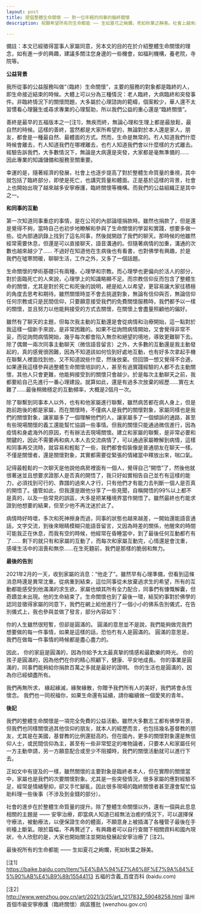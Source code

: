 ```yaml
---
layout: post
title: 提倡整體生命關懷 —— 對一位年輕的同事的臨終關懷
description: 祝願希望所有的生命都能 —— 生如夏花之絢爛，死如秋葉之靜美。社會上越來越重視整體生命質量，從出生到死亡，其中就包括了臨終部分，即使是死亡，也要講究質量和體面。

---
```


備註：本文已經徵得當事人家屬同意，另本文的目的在於介紹整體生命關懷的理念，如有進一步的興趣，建議多關注您身邊的一些機會，如福利機構，養老院，寺院等。

**公益背景**

我所從事的公益服務叫做“（臨終）生命關懷”，主要的服務的對象都是臨終的人，即生命接近結束的時候。大體上可以分為三種情況：老人臨終，大病臨終和突發事件。非臨終情況下的關懷問題，大多屬於心理諮詢的範疇，個案較少，華人還不太習慣看心理醫生或尋求專業的心理幫助，所以我們公益的重心還是“臨終關懷”。

善終是最早的五福版本之一[注1]，無疾而終，無論心理和生理上都是最放鬆，最自然的時候。這樣的善終，當然都是大家所希望的，無論對於本人還是家人，朋友，都會是一種最自然、最體面的方式。然而，生命是無常的。冇人知道我們什麼時候會離去，冇人知道我們在哪裡離去，也冇人知道我們會以什麼樣的方式離去。經驗告訴我們，大多數情況下，無論是大病還是突發，大家都是毫無準備的…… 因此專業的知識儲備和服務至關重要。

幸運的是，隨著經濟的發展，社會上也逐步提高了對於整體生命質量的重視，其中就包括了臨終部分，即使是死亡，也講究質量和體面。正是基於這樣的背景，社會上也開始出現了越來越多安寧療護，臨終關懷等機構。而我們的公益組織正是其中之一。

**和同事的互動**

第一次知道同事重症的事情，是在公司的內部論壇捐款時。雖然也捐款了，但是還是覺得不夠，當時自己也初步地瞭解和參與了生命關懷的學習和實踐，想要多做一些。從內部通訊錄上找到了這名同事，然後就開啟了我們的聊天。那時候的他雖然經常需要休息，但還是可以直接聊天，語音溝通的。但隨著病情的加重，溝通的次數也越來越少了…… 不過好在知道他在生病後也有看書，也對佛學有興趣，於是我們在噓寒問暖，聊聊生活，工作之外，又多了一個話題。

生命關懷的學術基礎只有兩種，心理學和宗教。而心理學也更偏向於活人的部分，對於面臨死亡的人來說，心理學上的知識略顯不足。而宗教信仰反而包含了整體生命的關懷，尤其是對於死亡和死後的說明，總是給人以希望，更容易讓大家往積極的角度去思考和期待。雖然關懷時並不會去挑選對象，無論有信仰與否，無論信仰任何宗教或只是民間信仰，只要願意接受我們的免費關懷服務時，我們都予以一樣的關懷，並且努力以他能夠接受的方式去關懷，在關懷上會盡量照顧他的偏好。

雖然有了聊天的主題，但每次我主動的互動還是會從病情和治療開始，這一點對於我這樣一個新手來說，是非常困難的。如果不從詢問病情開始，又會覺得非常不妥，而從詢問病情開始，幾乎每次都會陷入無奈和絕望的境地，導致更難聊下去。除了偶爾一兩次同事主動聊天（微信語音留言）之外，大多數的互動還是我主動發起的，真的感覺很困難，因為不知道該如何恰到好處地互動，也有好多次拿起手機在聯繫人裡面找到他，又不知道說些什麼，然後放棄。但回頭一想又覺得不合適，如果連我這樣參與過整體生命關懷培訓的人，甚至有過實踐經驗的人都不去主動關懷，其他人只會更難，他能夠接受到的關懷只會越少。於是每次主動聊天之前，我都要給自己先進行一番心理建設。就算如此，還是有過多次放棄的經歷……實在太難了……最後稍微穩定的互動頻率，大概是2個月一次。

除了聯繫到同事本人以外，也有和他家屬進行聯繫，雖然病苦都在病人身上，但是跑前跑後的都是家屬，而在關懷時，不僅病人是我們的關懷對象，家屬同樣也是我們的關懷對象，讓家屬多了一個理解他們的人，讓家屬多了一個傾訴的通路，甚至有些現場關懷的義工還能幫忙協調一些事情。但我的關懷只能通過微信進行，因為疫情和身處海外的原因，冇有辦法去現場關懷。建立和家屬的聯繫，是非常必要和關鍵的，因此不需要再和病人本人去交流病情了，可以通過家屬瞭解到病情，這樣和同事再交流時，就容易和輕鬆了一些，我們都會假裝像是普通朋友在聊天一樣。不僅是關懷者，還是關懷對象，其實都需要從緊張的情緒當中釋放出來，喘口氣。

記得最輕鬆的一次聊天是他說他病房裡面有一個人，覺得自己“開悟”了，然後他就很著迷並且想要求證那人是否真的開悟了，我只好如實相告自己並冇有這樣的能力，必須找到可行的、靠譜的過來人才行，只有他們才有能力去判斷一個人是否真的開悟了。儘管如此，但我還是跟他分享了一些見聞，自稱開悟的99%以上都不是真的，以及一些常見的誤區，大多是把某種境界當作開悟了。雖然最終也冇能求證到他想要的結果，但至少他不再沈迷於此了。

病情時好時壞，多次和死神擦身而過，同事的狀態也越來越差，一開始還能語音通話，文字交流，到後來眼睛模糊只能語音留言，又因為時差的關係，他醒來的時間可能我正在休息，而我有空的時候，他經常在昏睡當中，到了最後任何互動都冇有了…… 剩下的就只有和家屬的互動了，而每次和家屬互動完，心情還是會沈重，感嘆生活中的沮喪和無奈……在生死麵前，我們是那樣的脆弱和無力。

**最後的告別**

2021年2月的一天，收到家屬的消息：“他走了”。雖然早有心理準備，但看到這條消息時還是異常沈重。從病重到結束，這位同事從未放棄過求生的希望，所有的互動都能感受到他滿滿的求生欲，家屬也傾其所有全力配合，同事們有慷慨解囊，但奇蹟並未出現。他的生命結束了。生命關懷也到了最後一環，結契約事對於佛學的認同並徵得家屬的同意下，我們在網上給他進行了一個小小的佛系告別儀式，在告別儀式上，我也參與並做了發言，部分內容如下：

你的人生雖然很短暫，但卻是圓滿的。
圓滿的意思並不是說，我們能夠做完我們想要做的每一件事情，如果是這樣的話，恐怕冇有人是圓滿的。
圓滿的意思是，我們在做每一件事情的時候都是盡心盡力的。

因此，
你的家庭是圓滿的，因為你給予太太最真摯的情感和最歡樂的時光。
你的孩子是圓滿的，因為他們在你的精心照顧下，健康、平安地成長。
你的事業是圓滿的，同事們能夠給你捐款百萬之多就是最好的證明。
你的生活也是圓滿的，因為你已經傾盡所有。

我們再無所求，
緣起緣滅，緣聚緣散，你贈予我們所有人的美好，我們將會永恆懷念。
我們也一同祝福你，如果生命還有延續，請你繼續做一個愛笑的青年。

**後記**

我們的整體生命關懷是一項完全免費的公益活動。雖然大多數志工都有佛學背景，但我們也同樣關懷過其他信仰的朋友，就本人的經歷而言，也包括幾名基督教的朋友，尤其是在美國，基督教的比例還挺高的。但在國內，更多的關懷對象還是無信仰人士，或民間信仰為主，甚至有一些非常堅定的唯物論者，只要本人和家屬任何一方主動申請，另一方願意配合或至少不阻攔時，我們的關懷活動就可以進行下去。

正如文中有提及的一樣，雖然關懷的主要對象是臨終者本人，但在實際的關懷當中，家屬也是我們的次要關懷對象。尤其是一些突發情況，很多家屬的應對經驗不足，經常是情緒壓抑，卻又手忙腳亂，因此很多現場的臨終關懷者甚至還會幫忙協助料理一些後事（不涉及到金錢的部分）。

社會的進步在於整體生命質量的提升。除了整體生命關懷以外，還有一個與此息息相關的主題是 —— 安寧治療，即當病人知道已經無法治癒的情況下，可以選擇保守療法，被動療法，以便保證生命的體面，不願意身上被插滿了各種管子最後在手術檯上斷氣。限於篇幅，不再贅述了，有興趣者可以自行查閱下相關資料和國內現狀，令人欣慰的是，大家也開始關注並開始發展起安寧治療了 [注2]。

最後祝所有的生命都能 —— 生如夏花之絢爛，死如秋葉之靜美。

[注1]
https://baike.baidu.com/item/%E4%BA%94%E7%A6%8F%E7%9A%84%E5%90%AB%E4%B9%89/15544113
五福的含義_百度百科 (baidu.com)

[注2]
http://www.wenzhou.gov.cn/art/2021/3/25/art_1217832_59048258.html
溫州首個市級安寧療護（臨終關懷）病區獲批 (wenzhou.gov.cn)
